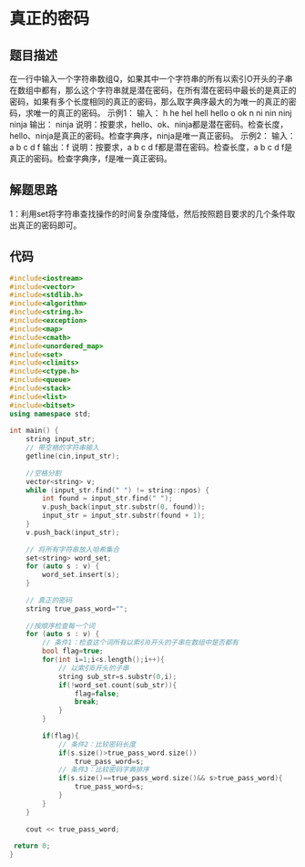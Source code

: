 # 真正的密码

## 题目描述

在一行中输入一个字符串数组Q，如果其中一个字符串的所有以索引O开头的子串在数组中都有，那么这个字符串就是潜在密码，在所有潜在密码中最长的是真正的密码，如果有多个长度相同的真正的密码，那么取字典序最大的为唯一的真正的密码，求唯一的真正的密码。
示例1：
输入：  h he hel hell hello o ok n ni nin ninj ninja
输出： ninja
说明：按要求，hello、ok、ninja都是潜在密码。检查长度，hello、ninja是真正的密码。检查字典序，ninja是唯一真正密码。
示例2：
输入：a b c d f
输出：f
说明：按要求，a b c d f都是潜在密码。检查长度，a b c d f是真正的密码。检查字典序，f是唯一真正密码。

## 解题思路

1：利用set将字符串查找操作的时间复杂度降低，然后按照题目要求的几个条件取出真正的密码即可。

## 代码

```c++
#include<iostream>
#include<vector>
#include<stdlib.h>
#include<algorithm>
#include<string.h>
#include<exception> 
#include<map>
#include<cmath>
#include<unordered_map>
#include<set>
#include<climits>
#include<ctype.h>
#include<queue>
#include<stack>
#include<list>
#include<bitset>
using namespace std;
 
int main() {
    string input_str;
    // 带空格的字符串输入
    getline(cin,input_str);
    
    //空格分割
    vector<string> v;
    while (input_str.find(" ") != string::npos) {
        int found = input_str.find(" ");
        v.push_back(input_str.substr(0, found));
        input_str = input_str.substr(found + 1);
    }    
    v.push_back(input_str);
 
    // 将所有字符串放入哈希集合
    set<string> word_set;
    for (auto s : v) {
        word_set.insert(s);
    }
 
    // 真正的密码
    string true_pass_word="";
 
    //按顺序检查每一个词
    for (auto s : v) {
        // 条件1：检查这个词所有以索引0开头的子串在数组中是否都有
        bool flag=true;
        for(int i=1;i<s.length();i++){
            // 以索引0开头的子串
            string sub_str=s.substr(0,i);
            if(!word_set.count(sub_str)){
                flag=false;
                break;
            }
        }
    
        if(flag){
            // 条件2：比较密码长度
            if(s.size()>true_pass_word.size())
                true_pass_word=s;
            // 条件3：比较密码字典排序
            if(s.size()==true_pass_word.size()&& s>true_pass_word){
                true_pass_word=s;
            }
        }
    }
 
    cout << true_pass_word;
 
 return 0;
}
```

